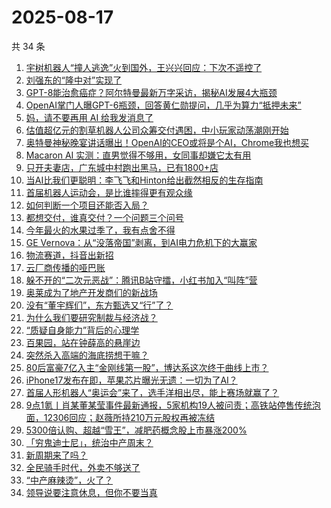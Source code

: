 # 2025-08-17

共 34 条

<!-- BEGIN 36KR -->
<!-- 最后更新时间 2025-08-17 10:23:25 +0800 -->
1. [宇树机器人“撞人逃逸”火到国外，王兴兴回应：下次不遥控了](https://36kr.com/p/3424993768328833)
1. [刘强东的“隆中对”实现了](https://36kr.com/p/3424102577000068)
1. [GPT-8能治愈癌症？阿尔特曼最新万字采访，揭秘AI发展4大瓶颈](https://36kr.com/p/3425008830123401)
1. [OpenAI掌门人曝GPT-6瓶颈，回答黄仁勋提问，几乎为算力“抵押未来”](https://36kr.com/p/3424967141690758)
1. [妈，请不要再用 AI 给我发消息了](https://36kr.com/p/3424963471756935)
1. [估值超亿元的割草机器人公司众筹交付遇困，中小玩家动荡潮刚开始](https://36kr.com/p/3424932486631047)
1. [奥特曼神秘晚宴讲话曝出！OpenAI的CEO或将是个AI，Chrome我也想买](https://36kr.com/p/3425154885389697)
1. [Macaron AI 实测：直男觉得不够用，女同事却嫌它太有用](https://36kr.com/p/3424962994851206)
1. [只开夫妻店，广东城中村跑出黑马，已有1800+店](https://36kr.com/p/3424841422425474)
1. [当AI比我们更聪明：李飞飞和Hinton给出截然相反的生存指南](https://36kr.com/p/3425054572236421)
1. [首届机器人运动会，是比谁摔得更有观众缘](https://36kr.com/p/3425361226239369)
1. [如何判断一个项目还能否入局？](https://36kr.com/p/3424125057568130)
1. [都想交付，谁真交付？一个问题三个问号](https://36kr.com/p/3424891013339526)
1. [今年最火的水果过季了，我有点舍不得](https://36kr.com/p/3424819660148103)
1. [GE Vernova：从“没落帝国”剥离，到AI电力危机下的大赢家](https://36kr.com/p/3425022912665733)
1. [物流赛道，抖音出新招](https://36kr.com/p/3424196110309506)
1. [云厂商传播的哑巴账](https://36kr.com/p/3424900236414600)
1. [躲不开的“二次元恶战”：腾讯B站守擂，小红书加入“叫阵”营](https://36kr.com/p/3424123988741513)
1. [奥莱成为了地产开发商们的新战场](https://36kr.com/p/3424870110662016)
1. [没有“董宇辉们”，东方甄选又“行”了？](https://36kr.com/p/3424186851285381)
1. [为什么我们要研究制裁与经济战？](https://36kr.com/p/3423737540497029)
1. [“质疑自身能力”背后的心理学](https://36kr.com/p/3394482783996292)
1. [百果园，站在钟薛高的悬崖边](https://36kr.com/p/3425158101309832)
1. [突然杀入高端的海底捞想干嘛？](https://36kr.com/p/3425341983725700)
1. [80后富豪7亿入主“金刚线第一股”，博达系这次终于曲线上市？](https://36kr.com/p/3425412963506308)
1. [iPhone17发布在即，苹果芯片曝光无遗：一切为了AI？](https://36kr.com/p/3424091859523976)
1. [首届人形机器人“奥运会”来了，选手洋相出尽，能上赛场就赢了？](https://36kr.com/p/3424146028140932)
1. [9点1氪丨肖某董某莹事件最新通报，5家机构19人被问责；高铁站停售传统泡面，12306回应；赵薇所持210万元股权再被冻结](https://36kr.com/p/3424248863608201)
1. [5300倍认购、超越“雪王”，减肥药概念股上市暴涨200%](https://36kr.com/p/3423787183115657)
1. [「穷鬼迪士尼」，统治中产周末？](https://36kr.com/p/3424822812003971)
1. [新周期来了吗？](https://36kr.com/p/3423736541302402)
1. [全民骑手时代，外卖不够送了](https://36kr.com/p/3424125733834120)
1. [“中产麻辣烫”，火了？](https://36kr.com/p/3424035622276483)
1. [领导说要注意休息，但你不要当真](https://36kr.com/p/3394328338811015)
<!-- END 36KR -->